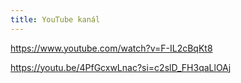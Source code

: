 ```yaml
---
title: YouTube kanál
---
```





https://www.youtube.com/watch?v=F-IL2cBqKt8



  https://youtu.be/4PfGcxwLnac?si=c2slD_FH3qaLlOAj

